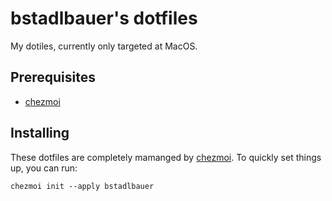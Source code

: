 # bstadlbauer's dotfiles
My dotiles, currently only targeted at MacOS.


## Prerequisites
- [chezmoi](https://www.chezmoi.io/install/) 
 

## Installing
These dotfiles are completely mamanged by [chezmoi](https://www.chezmoi.io/). To quickly set things up, you can run:

```shell
chezmoi init --apply bstadlbauer
```
